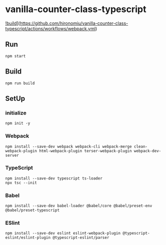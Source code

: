 # vanilla-counter-class-typescript

[!build](https://github.com/hironomiu/vanilla-counter-class-typescript/actions/workflows/webpack.yml/badge.svg)](https://github.com/hironomiu/vanilla-counter-class-typescript/actions/workflows/webpack.yml)

## Run

```
npm start
```

## Build

```
npm run build
```

## SetUp

### initialize

```
npm init -y
```

### Webpack

```
npm install --save-dev webpack webpack-cli webpack-merge clean-webpack-plugin html-webpack-plugin terser-webpack-plugin webpack-dev-server
```

### TypeScript

```
npm install --save-dev typescript ts-loader
npx tsc --init
```

### Babel

```
npm install --save-dev babel-loader @babel/core @babel/preset-env @babel/preset-typescript
```

### ESlint

```
npm install --save-dev eslint eslint-webpack-plugin @typescript-eslint/eslint-plugin @typescript-eslint/parser
```
